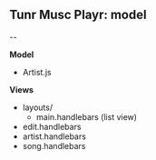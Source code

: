 ## Tunr Musc Playr: model
--

**Model**
- Artist.js

**Views**
- layouts/
  - main.handlebars (list view)
- edit.handlebars
- artist.handlebars
- song.handlebars

